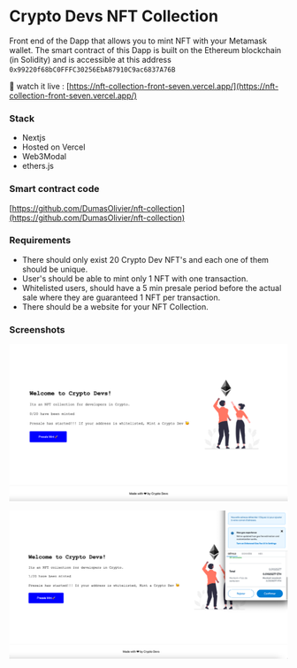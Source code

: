 # Crypto Devs NFT Collection

Front end of the Dapp that allows you to mint NFT with your Metamask wallet. The smart contract of this Dapp is built on the Ethereum blockchain (in Solidity) and is accessible at this address `0x99220f68bC0FFFC30256EbA87910C9ac6837A76B`

👀 watch it live : [https://nft-collection-front-seven.vercel.app/](https://nft-collection-front-seven.vercel.app/)

### Stack

- Nextjs
- Hosted on Vercel
- Web3Modal
- ethers.js

### Smart contract code

[https://github.com/DumasOlivier/nft-collection](https://github.com/DumasOlivier/nft-collection)

### Requirements

- There should only exist 20 Crypto Dev NFT's and each one of them should be unique.
- User's should be able to mint only 1 NFT with one transaction.
- Whitelisted users, should have a 5 min presale period before the actual sale where they are guaranteed 1 NFT per transaction.
- There should be a website for your NFT Collection.

### Screenshots

![Homepage](public/home.png)

![Homepage with tx processing](public/home-tx.png)
